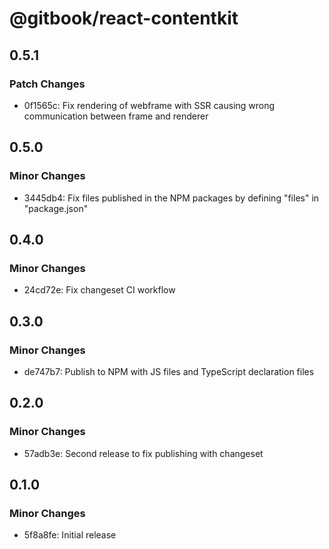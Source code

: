 # @gitbook/react-contentkit

## 0.5.1

### Patch Changes

-   0f1565c: Fix rendering of webframe with SSR causing wrong communication between frame and renderer

## 0.5.0

### Minor Changes

-   3445db4: Fix files published in the NPM packages by defining "files" in "package.json"

## 0.4.0

### Minor Changes

-   24cd72e: Fix changeset CI workflow

## 0.3.0

### Minor Changes

-   de747b7: Publish to NPM with JS files and TypeScript declaration files

## 0.2.0

### Minor Changes

-   57adb3e: Second release to fix publishing with changeset

## 0.1.0

### Minor Changes

-   5f8a8fe: Initial release
